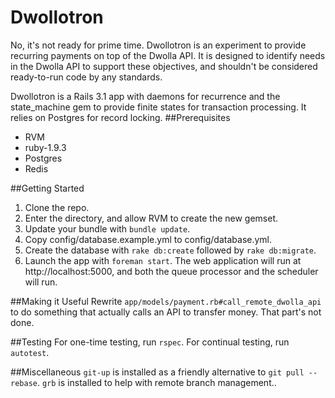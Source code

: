 # Dwollotron
No, it's not ready for prime time. Dwollotron is an experiment to provide recurring payments on top of the Dwolla API. It is designed to identify needs in the Dwolla API to support these objectives, and shouldn't be considered ready-to-run code by any standards.

Dwollotron is a Rails 3.1 app with daemons for recurrence and the state_machine gem to provide finite states for transaction processing. It relies on Postgres for record locking.
##Prerequisites
* RVM
* ruby-1.9.3
* Postgres
* Redis

##Getting Started
1. Clone the repo.
1. Enter the directory, and allow RVM to create the new gemset.
1. Update your bundle with `bundle update`.
1. Copy config/database.example.yml to config/database.yml.
1. Create the database with `rake db:create` followed by `rake db:migrate`.
1. Launch the app with `foreman start`. The web application will run at http://localhost:5000, and both the queue processor and the scheduler will run.

##Making it Useful
Rewrite `app/models/payment.rb#call_remote_dwolla_api` to do something that actually calls an API to transfer money. That part's not done.

##Testing
For one-time testing, run `rspec`. For continual testing, run `autotest`.

##Miscellaneous
`git-up` is installed as a friendly alternative to `git pull --rebase`. `grb` is installed to help with remote branch management..